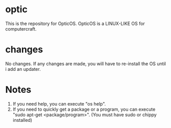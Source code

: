 # optic
This is the repository for OpticOS.
OpticOS is a LINUX-LIKE OS for computercraft. 

# changes
No changes.
If any changes are made,  you will have to re-install the OS until i add an updater.

# Notes
1. If you need help, you can execute "os help".
2. If you need to quickly get a package or a program, you can execute "sudo apt-get <package/program>". (You must have sudo or chippy installed)



